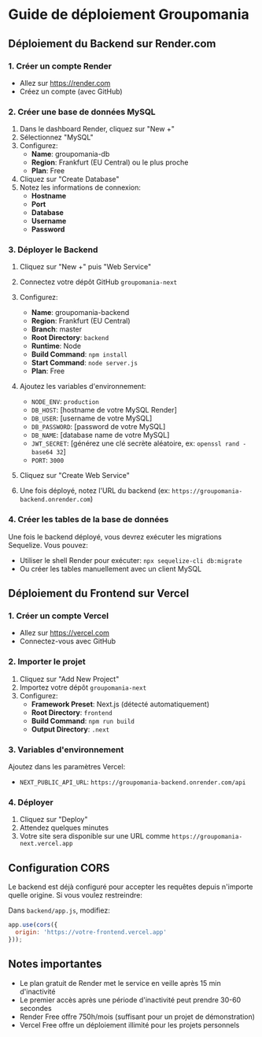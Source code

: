 # Guide de déploiement Groupomania

## Déploiement du Backend sur Render.com

### 1. Créer un compte Render
- Allez sur https://render.com
- Créez un compte (avec GitHub)

### 2. Créer une base de données MySQL
1. Dans le dashboard Render, cliquez sur "New +"
2. Sélectionnez "MySQL"
3. Configurez:
   - **Name**: groupomania-db
   - **Region**: Frankfurt (EU Central) ou le plus proche
   - **Plan**: Free
4. Cliquez sur "Create Database"
5. Notez les informations de connexion:
   - **Hostname**
   - **Port**
   - **Database**
   - **Username**
   - **Password**

### 3. Déployer le Backend
1. Cliquez sur "New +" puis "Web Service"
2. Connectez votre dépôt GitHub `groupomania-next`
3. Configurez:
   - **Name**: groupomania-backend
   - **Region**: Frankfurt (EU Central)
   - **Branch**: master
   - **Root Directory**: `backend`
   - **Runtime**: Node
   - **Build Command**: `npm install`
   - **Start Command**: `node server.js`
   - **Plan**: Free

4. Ajoutez les variables d'environnement:
   - `NODE_ENV`: `production`
   - `DB_HOST`: [hostname de votre MySQL Render]
   - `DB_USER`: [username de votre MySQL]
   - `DB_PASSWORD`: [password de votre MySQL]
   - `DB_NAME`: [database name de votre MySQL]
   - `JWT_SECRET`: [générez une clé secrète aléatoire, ex: `openssl rand -base64 32`]
   - `PORT`: `3000`

5. Cliquez sur "Create Web Service"

6. Une fois déployé, notez l'URL du backend (ex: `https://groupomania-backend.onrender.com`)

### 4. Créer les tables de la base de données
Une fois le backend déployé, vous devrez exécuter les migrations Sequelize. Vous pouvez:
- Utiliser le shell Render pour exécuter: `npx sequelize-cli db:migrate`
- Ou créer les tables manuellement avec un client MySQL

## Déploiement du Frontend sur Vercel

### 1. Créer un compte Vercel
- Allez sur https://vercel.com
- Connectez-vous avec GitHub

### 2. Importer le projet
1. Cliquez sur "Add New Project"
2. Importez votre dépôt `groupomania-next`
3. Configurez:
   - **Framework Preset**: Next.js (détecté automatiquement)
   - **Root Directory**: `frontend`
   - **Build Command**: `npm run build`
   - **Output Directory**: `.next`

### 3. Variables d'environnement
Ajoutez dans les paramètres Vercel:
- `NEXT_PUBLIC_API_URL`: `https://groupomania-backend.onrender.com/api`

### 4. Déployer
1. Cliquez sur "Deploy"
2. Attendez quelques minutes
3. Votre site sera disponible sur une URL comme `https://groupomania-next.vercel.app`

## Configuration CORS
Le backend est déjà configuré pour accepter les requêtes depuis n'importe quelle origine. Si vous voulez restreindre:

Dans `backend/app.js`, modifiez:
```javascript
app.use(cors({
  origin: 'https://votre-frontend.vercel.app'
}));
```

## Notes importantes
- Le plan gratuit de Render met le service en veille après 15 min d'inactivité
- Le premier accès après une période d'inactivité peut prendre 30-60 secondes
- Render Free offre 750h/mois (suffisant pour un projet de démonstration)
- Vercel Free offre un déploiement illimité pour les projets personnels
